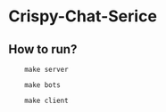 
# Crispy-Chat-Serice


## How to run?

```
    make server
```

```
    make bots
```

```
    make client
```













